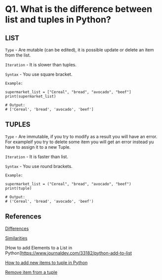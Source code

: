 # Q1. What is the difference between list and tuples in Python?

## LIST

`Type` - Are mutable (can be edited), it is possible update or delete an item from the list.

`Iteration` - It is slower than tuples.

`Syntax` - You use square bracket.

`Example:`

```python3
supermarket_list = ["Cereal", "bread", "avocado", "beef"]
print(supermarket_list)

# Output:
# ['Cereal', 'bread', 'avocado', 'beef']
```

## TUPLES

`Type` - Are immutable, if you try to modify as a result you will have an error. For exampleif you try to delete some item you will get an error instead yu have to assign it to a new Tuple. 

`Iteration` - It is faster than list.

`Syntax` - You use round brackets.

`Example:`
  
```python3
supermarket_list = ("Cereal", "bread", "avocado", "beef")
print(tuple)

# Output:
# ('Cereal', 'bread', 'avocado', 'beef')
```

## References

[Differences](https://www.tutorialspoint.com/difference-between-list-and-tuples-in-python)

[Similarities](https://www.tutorialspoint.com/What-are-the-differences-and-similarities-between-tuples-and-lists-in-Python)

[How to add Elements to a List in Python]https://www.journaldev.com/33182/python-add-to-list

[How to add new items to tuple in Python](https://www.codespeedy.com/add-new-items-to-tuple-in-python/)

[Remove item from a tuple](https://www.tutorialgateway.org/python-program-to-remove-an-item-from-tuple/)
